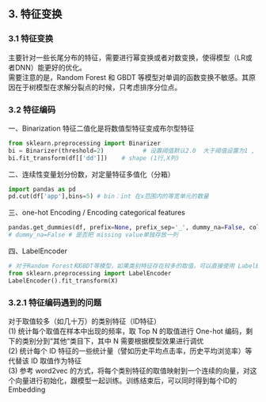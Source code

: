 ## 3. 特征变换

### 3.1 特征变换

主要针对一些长尾分布的特征，需要进行幂变换或者对数变换，使得模型（LR或者DNN）能更好的优化。<br>
需要注意的是，Random Forest 和 GBDT 等模型对单调的函数变换不敏感。其原因在于树模型在求解分裂点的时候，只考虑排序分位点。

### 3.2 特征编码

一、Binarization 特征二值化是将数值型特征变成布尔型特征
```python
from sklearn.preprocessing import Binarizer
bi = Binarizer(threshold=2)           # 设置阈值默认2.0  大于阈值设置为1 , 小于阈值设置为0
bi.fit_transform(df[['dd']])    # shape (1行,X列)
```

二、连续性变量划分份数，对定量特征多值化（分箱）
```python
import pandas as pd
pd.cut(df['app'],bins=5) # bin：int 在x范围内的等宽单元的数量
```

三、one-hot Encoding / Encoding categorical features
```python
pandas.get_dummies(df, prefix=None, prefix_sep='_', dummy_na=False, columns=None, sparse=False, drop_first=False)
# dummy_na=False # 是否把 missing value单独存放一列
```

四、LabelEncoder
```python
# 对于Random Forest和GBDT等模型，如果类别特征存在较多的取值，可以直接使用 LabelEncoder 后的结果作为特征
from sklearn.preprocessing import LabelEncoder
LabelEncoder().fit_transform(X)
```

### 3.2.1 特征编码遇到的问题

对于取值较多（如几十万）的类别特征（ID特征）<br>
(1) 统计每个取值在样本中出现的频率，取 Top N 的取值进行 One-hot 编码，剩下的类别分到“其他“类目下，其中 N 需要根据模型效果进行调优<br>
(2) 统计每个 ID 特征的一些统计量（譬如历史平均点击率，历史平均浏览率）等代替该 ID 取值作为特征<br>
(3) 参考 word2vec 的方式，将每个类别特征的取值映射到一个连续的向量，对这个向量进行初始化，跟模型一起训练。训练结束后，可以同时得到每个ID的Embedding


